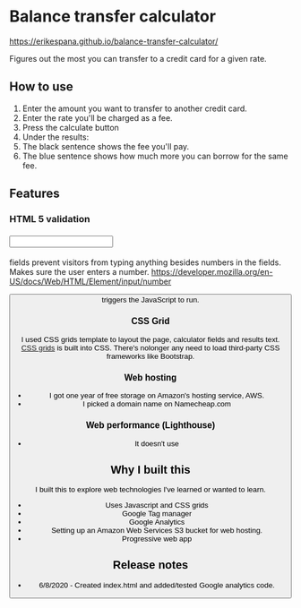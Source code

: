 # Balance transfer calculator

https://erikespana.github.io/balance-transfer-calculator/

Figures out the most you can transfer to a credit card for a given rate.

## How to use
1. Enter the amount you want to transfer to another credit card.
2. Enter the rate you'll be charged as a fee.
3. Press the calculate button
4. Under the results:
5. The black sentence shows the fee you'll pay.
6. The blue sentence shows how much more you can borrow for the same fee.


## Features

### HTML 5 validation

#### <input type="number">
fields prevent visitors from typing anything besides numbers in the fields.
Makes sure the user enters a number.
https://developer.mozilla.org/en-US/docs/Web/HTML/Element/input/number

<button> triggers the JavaScript to run.

### CSS Grid

I used CSS grids template to layout the page, calculator fields and results text.
[CSS grids](https://developer.mozilla.org/en-US/docs/Web/CSS/CSS_Grid_Layout#Guides) is built into CSS. There's nolonger any need to load third-party CSS frameworks like Bootstrap.

### Web hosting

- I got one year of free storage on Amazon's hosting service, AWS.
- I picked a domain name on Namecheap.com

### Web performance (Lighthouse)
* It doesn't use 



## Why I built this

I built this to explore web technologies I've learned or wanted to learn.

* Uses Javascript and CSS grids
* Google Tag manager
* Google Analytics
* Setting up an Amazon Web Services S3 bucket for web hosting.
* Progressive web app

## Release notes

* 6/8/2020 - Created index.html and added/tested Google analytics code. 
